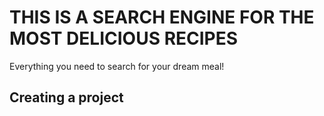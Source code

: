 # THIS IS A SEARCH ENGINE FOR THE MOST DELICIOUS RECIPES

Everything you need to search for your dream meal!

## Creating a project